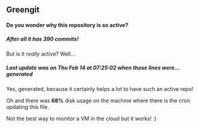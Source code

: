 ## Greengit

#### Do you wonder why this repository is so active?

##### After all it has 390 commits!

But is it *really* active? Well...

##### Last update was on Thu Feb 14 at 07:25:02 when those lines were... generated

Yes, generated, because it certainly helps a lot to have such an active repo!

Oh and there was **68%** disk usage on the machine
where there is the cron updating this file.

Not the best way to monitor a VM in the cloud but it works! :)
